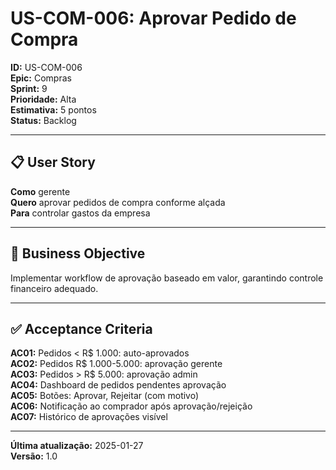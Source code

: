 # US-COM-006: Aprovar Pedido de Compra

**ID:** US-COM-006  
**Epic:** Compras  
**Sprint:** 9  
**Prioridade:** Alta  
**Estimativa:** 5 pontos  
**Status:** Backlog  

---

## 📋 User Story

**Como** gerente  
**Quero** aprovar pedidos de compra conforme alçada  
**Para** controlar gastos da empresa

---

## 🎯 Business Objective

Implementar workflow de aprovação baseado em valor, garantindo controle financeiro adequado.

---

## ✅ Acceptance Criteria

**AC01:** Pedidos < R$ 1.000: auto-aprovados  
**AC02:** Pedidos R$ 1.000-5.000: aprovação gerente  
**AC03:** Pedidos > R$ 5.000: aprovação admin  
**AC04:** Dashboard de pedidos pendentes aprovação  
**AC05:** Botões: Aprovar, Rejeitar (com motivo)  
**AC06:** Notificação ao comprador após aprovação/rejeição  
**AC07:** Histórico de aprovações visível

---

**Última atualização:** 2025-01-27  
**Versão:** 1.0
